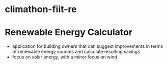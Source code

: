 # climathon-fiit-re

# Renewable Energy Calculator
- application for building owners that can suggest improvements in terms of renewable energy sources and calculate resulting savings
- focus on solar energy, with a minor focus on wind
